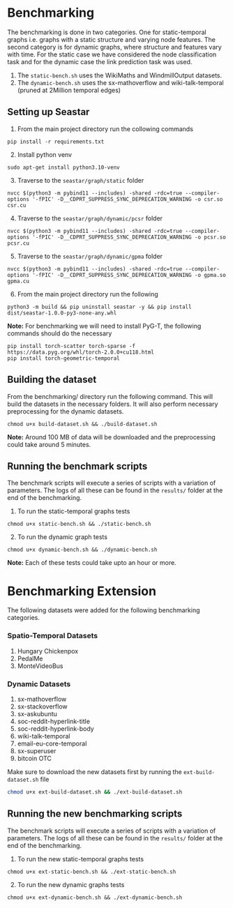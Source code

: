 # Benchmarking

The benchmarking is done in two categories. One for static-temporal graphs i.e. graphs with a static structure and varying node features. The second category is for dynamic graphs, where structure and features vary with time. For the static case we have considered the node classification task and for the dynamic case the link prediction task was used.

1. The `static-bench.sh` uses the WikiMaths and WindmillOutput datasets.
2. The `dynamic-bench.sh` uses the sx-mathoverflow and wiki-talk-temporal (pruned at 2Million temporal edges)

## Setting up Seastar

1. From the main project directory run the collowing commands
```
pip install -r requirements.txt
```

2. Install python venv
```
sudo apt-get install python3.10-venv
```

3. Traverse to the `seastar/graph/static` folder
```
nvcc $(python3 -m pybind11 --includes) -shared -rdc=true --compiler-options '-fPIC' -D__CDPRT_SUPPRESS_SYNC_DEPRECATION_WARNING -o csr.so csr.cu
```

4. Traverse to the `seastar/graph/dynamic/pcsr` folder
```
nvcc $(python3 -m pybind11 --includes) -shared -rdc=true --compiler-options '-fPIC' -D__CDPRT_SUPPRESS_SYNC_DEPRECATION_WARNING -o pcsr.so pcsr.cu
```

5. Traverse to the `seastar/graph/dynamic/gpma` folder
```
nvcc $(python3 -m pybind11 --includes) -shared -rdc=true --compiler-options '-fPIC' -D__CDPRT_SUPPRESS_SYNC_DEPRECATION_WARNING -o gpma.so gpma.cu
```

6. From the main project directory run the following
```
python3 -m build && pip uninstall seastar -y && pip install dist/seastar-1.0.0-py3-none-any.whl
```

**Note:** For benchmarking we will need to install PyG-T, the following commands should do the necessary
```
pip install torch-scatter torch-sparse -f https://data.pyg.org/whl/torch-2.0.0+cu118.html
pip install torch-geometric-temporal
```


## Building the dataset

From the benchmarking/ directory run the following command. This will build the datasets in the necessary folders. It will also perform necessary preprocessing for the dynamic datasets. 

```
chmod u+x build-dataset.sh && ./build-dataset.sh
```

**Note:** Around 100 MB of data will be downloaded and the preprocessing could take around 5 minutes.

## Running the benchmark scripts

The benchmark scripts will execute a series of scripts with a variation of parameters. The logs of all these can be found in the `results/` folder at the end of the benchmarking.

1. To run the static-temporal graphs tests

```
chmod u+x static-bench.sh && ./static-bench.sh
```

2. To run the dynamic graph tests

```
chmod u+x dynamic-bench.sh && ./dynamic-bench.sh
```

**Note:** Each of these tests could take upto an hour or more.

# Benchmarking Extension

The following datasets were added for the following benchmarking categories. 

### Spatio-Temporal Datasets

1. Hungary Chickenpox
2. PedalMe
3. MonteVideoBus

### Dynamic Datasets

1. sx-mathoverflow
2. sx-stackoverflow
3. sx-askubuntu
4. soc-reddit-hyperlink-title
5. soc-reddit-hyperlink-body
6. wiki-talk-temporal
7. email-eu-core-temporal
8. sx-superuser
9. bitcoin OTC

Make sure to download the new datasets first by running the `ext-build-dataset.sh` file
```bash
chmod u+x ext-build-dataset.sh && ./ext-build-dataset.sh
```

## Running the new benchmarking scripts

The benchmark scripts will execute a series of scripts with a variation of parameters. The logs of all these can be found in the `results/` folder at the end of the benchmarking.

1. To run the new static-temporal graphs tests

```
chmod u+x ext-static-bench.sh && ./ext-static-bench.sh
```

2. To run the new dynamic graphs tests

```
chmod u+x ext-dynamic-bench.sh && ./ext-dynamic-bench.sh
```
